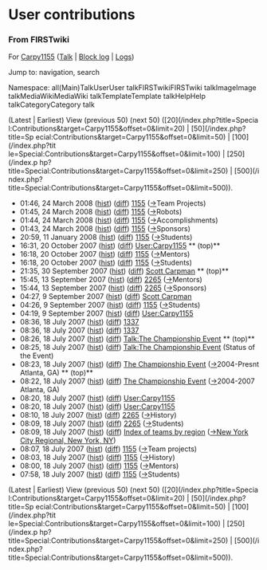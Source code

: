 # User contributions

### From FIRSTwiki

For [Carpy1155](User:Carpy1155 "User:Carpy1155" )
([Talk](/index.php?title=User_talk:Carpy1155&action=edit "User talk:Carpy1155"
) | [Block log](/index.php?title=Special:Log&type=block&page=User:Carpy1155
"Special:Log" ) | [Logs](/index.php?title=Special:Log&user=Carpy1155
"Special:Log" ))

Jump to: navigation, search

Namespace:  all(Main)TalkUserUser talkFIRSTwikiFIRSTwiki talkImageImage
talkMediaWikiMediaWiki talkTemplateTemplate talkHelpHelp talkCategoryCategory
talk

(Latest | Earliest) View (previous 50) (next 50) ([20](/index.php?title=Specia
l:Contributions&target=Carpy1155&offset=0&limit=20) | [50](/index.php?title=Sp
ecial:Contributions&target=Carpy1155&offset=0&limit=50) | [100](/index.php?tit
le=Special:Contributions&target=Carpy1155&offset=0&limit=100) | [250](/index.p
hp?title=Special:Contributions&target=Carpy1155&offset=0&limit=250) | [500](/i
ndex.php?title=Special:Contributions&target=Carpy1155&offset=0&limit=500)).

  * 01:46, 24 March 2008 ([hist](/index.php?title=1155&action=history "1155" )) ([diff](/index.php?title=1155&diff=prev&oldid=67154 "1155" )) [1155](1155 "1155" ) ([→](1155#Team_Projects "1155" )Team Projects)
  * 01:45, 24 March 2008 ([hist](/index.php?title=1155&action=history "1155" )) ([diff](/index.php?title=1155&diff=prev&oldid=67153 "1155" )) [1155](1155 "1155" ) ([→](1155#Robots "1155" )Robots)
  * 01:44, 24 March 2008 ([hist](/index.php?title=1155&action=history "1155" )) ([diff](/index.php?title=1155&diff=prev&oldid=67152 "1155" )) [1155](1155 "1155" ) ([→](1155#Accomplishments "1155" )Accomplishments)
  * 01:43, 24 March 2008 ([hist](/index.php?title=1155&action=history "1155" )) ([diff](/index.php?title=1155&diff=prev&oldid=67151 "1155" )) [1155](1155 "1155" ) ([→](1155#Sponsors "1155" )Sponsors)
  * 20:59, 11 January 2008 ([hist](/index.php?title=1155&action=history "1155" )) ([diff](/index.php?title=1155&diff=prev&oldid=64997 "1155" )) [1155](1155 "1155" ) ([→](1155#Students "1155" )Students)
  * 16:31, 20 October 2007 ([hist](/index.php?title=User:Carpy1155&action=history "User:Carpy1155" )) ([diff](/index.php?title=User:Carpy1155&diff=prev&oldid=63578 "User:Carpy1155" )) [User:Carpy1155](User:Carpy1155 "User:Carpy1155" ) ** (top)**
  * 16:18, 20 October 2007 ([hist](/index.php?title=1155&action=history "1155" )) ([diff](/index.php?title=1155&diff=prev&oldid=63577 "1155" )) [1155](1155 "1155" ) ([→](1155#Mentors "1155" )Mentors)
  * 16:18, 20 October 2007 ([hist](/index.php?title=1155&action=history "1155" )) ([diff](/index.php?title=1155&diff=prev&oldid=63576 "1155" )) [1155](1155 "1155" ) ([→](1155#Students "1155" )Students)
  * 21:35, 30 September 2007 ([hist](/index.php?title=Scott_Carpman&action=history "Scott Carpman" )) ([diff](/index.php?title=Scott_Carpman&diff=prev&oldid=63364 "Scott Carpman" )) [Scott Carpman](Scott_Carpman "Scott Carpman" ) ** (top)**
  * 15:45, 13 September 2007 ([hist](/index.php?title=2265&action=history "2265" )) ([diff](/index.php?title=2265&diff=prev&oldid=62984 "2265" )) [2265](2265 "2265" ) ([→](2265#Mentors "2265" )Mentors)
  * 15:44, 13 September 2007 ([hist](/index.php?title=2265&action=history "2265" )) ([diff](/index.php?title=2265&diff=prev&oldid=62983 "2265" )) [2265](2265 "2265" ) ([→](2265#Sponsors "2265" )Sponsors)
  * 04:27, 9 September 2007 ([hist](/index.php?title=Scott_Carpman&action=history "Scott Carpman" )) ([diff](/index.php?title=Scott_Carpman&diff=prev&oldid=62938 "Scott Carpman" )) [Scott Carpman](Scott_Carpman "Scott Carpman" )
  * 04:26, 9 September 2007 ([hist](/index.php?title=1155&action=history "1155" )) ([diff](/index.php?title=1155&diff=prev&oldid=62937 "1155" )) [1155](1155 "1155" ) ([→](1155#Students "1155" )Students)
  * 04:19, 9 September 2007 ([hist](/index.php?title=User:Carpy1155&action=history "User:Carpy1155" )) ([diff](/index.php?title=User:Carpy1155&diff=prev&oldid=62936 "User:Carpy1155" )) [User:Carpy1155](User:Carpy1155 "User:Carpy1155" )
  * 08:36, 18 July 2007 ([hist](/index.php?title=1337&action=history "1337" )) ([diff](/index.php?title=1337&diff=prev&oldid=62509 "1337" )) [1337](1337 "1337" )
  * 08:36, 18 July 2007 ([hist](/index.php?title=1337&action=history "1337" )) ([diff](/index.php?title=1337&diff=prev&oldid=62508 "1337" )) [1337](1337 "1337" )
  * 08:26, 18 July 2007 ([hist](/index.php?title=Talk:The_Championship_Event&action=history "Talk:The Championship Event" )) ([diff](/index.php?title=Talk:The_Championship_Event&diff=prev&oldid=62507 "Talk:The Championship Event" )) [Talk:The Championship Event](Talk:The_Championship_Event "Talk:The Championship Event" ) ** (top)**
  * 08:25, 18 July 2007 ([hist](/index.php?title=Talk:The_Championship_Event&action=history "Talk:The Championship Event" )) ([diff](/index.php?title=Talk:The_Championship_Event&diff=prev&oldid=62506 "Talk:The Championship Event" )) [Talk:The Championship Event](Talk:The_Championship_Event "Talk:The Championship Event" ) (Status of the Event)
  * 08:23, 18 July 2007 ([hist](/index.php?title=The_Championship_Event&action=history "The Championship Event" )) ([diff](/index.php?title=The_Championship_Event&diff=prev&oldid=62505 "The Championship Event" )) [The Championship Event](The_Championship_Event "The Championship Event" ) ([→](The_Championship_Event#2004-Presnt_Atlanta.2C_GA "The Championship Event" )2004-Presnt Atlanta, GA) ** (top)**
  * 08:22, 18 July 2007 ([hist](/index.php?title=The_Championship_Event&action=history "The Championship Event" )) ([diff](/index.php?title=The_Championship_Event&diff=prev&oldid=62504 "The Championship Event" )) [The Championship Event](The_Championship_Event "The Championship Event" ) ([→](The_Championship_Event#2004-2007_Atlanta.2C_GA "The Championship Event" )2004-2007 Atlanta, GA)
  * 08:20, 18 July 2007 ([hist](/index.php?title=User:Carpy1155&action=history "User:Carpy1155" )) ([diff](/index.php?title=User:Carpy1155&diff=prev&oldid=62503 "User:Carpy1155" )) [User:Carpy1155](User:Carpy1155 "User:Carpy1155" )
  * 08:20, 18 July 2007 ([hist](/index.php?title=User:Carpy1155&action=history "User:Carpy1155" )) ([diff](/index.php?title=User:Carpy1155&diff=prev&oldid=62502 "User:Carpy1155" )) [User:Carpy1155](User:Carpy1155 "User:Carpy1155" )
  * 08:10, 18 July 2007 ([hist](/index.php?title=2265&action=history "2265" )) ([diff](/index.php?title=2265&diff=prev&oldid=62501 "2265" )) [2265](2265 "2265" ) ([→](2265#History "2265" )History)
  * 08:09, 18 July 2007 ([hist](/index.php?title=2265&action=history "2265" )) ([diff](/index.php?title=2265&diff=prev&oldid=62500 "2265" )) [2265](2265 "2265" ) ([→](2265#Students "2265" )Students)
  * 08:09, 18 July 2007 ([hist](/index.php?title=Index_of_teams_by_region&action=history "Index of teams by region" )) ([diff](/index.php?title=Index_of_teams_by_region&diff=prev&oldid=62499 "Index of teams by region" )) [Index of teams by region](Index_of_teams_by_region "Index of teams by region" ) ([→](Index_of_teams_by_region#New_York_City_Regional.7CNew_York_City_Regional.2C_New_York.2C_NY "Index of teams by region" )[New York City Regional, New York, NY](New_York_City_Regional "New York City Regional" ))
  * 08:07, 18 July 2007 ([hist](/index.php?title=1155&action=history "1155" )) ([diff](/index.php?title=1155&diff=prev&oldid=62498 "1155" )) [1155](1155 "1155" ) ([→](1155#Team_projects "1155" )Team projects)
  * 08:03, 18 July 2007 ([hist](/index.php?title=1155&action=history "1155" )) ([diff](/index.php?title=1155&diff=prev&oldid=62497 "1155" )) [1155](1155 "1155" ) ([→](1155#History "1155" )History)
  * 08:00, 18 July 2007 ([hist](/index.php?title=1155&action=history "1155" )) ([diff](/index.php?title=1155&diff=prev&oldid=62496 "1155" )) [1155](1155 "1155" ) ([→](1155#Mentors "1155" )Mentors)
  * 07:58, 18 July 2007 ([hist](/index.php?title=1155&action=history "1155" )) ([diff](/index.php?title=1155&diff=prev&oldid=62495 "1155" )) [1155](1155 "1155" ) ([→](1155#Students "1155" )Students)

(Latest | Earliest) View (previous 50) (next 50) ([20](/index.php?title=Specia
l:Contributions&target=Carpy1155&offset=0&limit=20) | [50](/index.php?title=Sp
ecial:Contributions&target=Carpy1155&offset=0&limit=50) | [100](/index.php?tit
le=Special:Contributions&target=Carpy1155&offset=0&limit=100) | [250](/index.p
hp?title=Special:Contributions&target=Carpy1155&offset=0&limit=250) | [500](/i
ndex.php?title=Special:Contributions&target=Carpy1155&offset=0&limit=500)).

